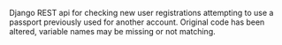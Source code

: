 Django REST api for checking new user registrations attempting to use a passport previously used for another account. Original code has been altered, variable names may be missing or not matching.
